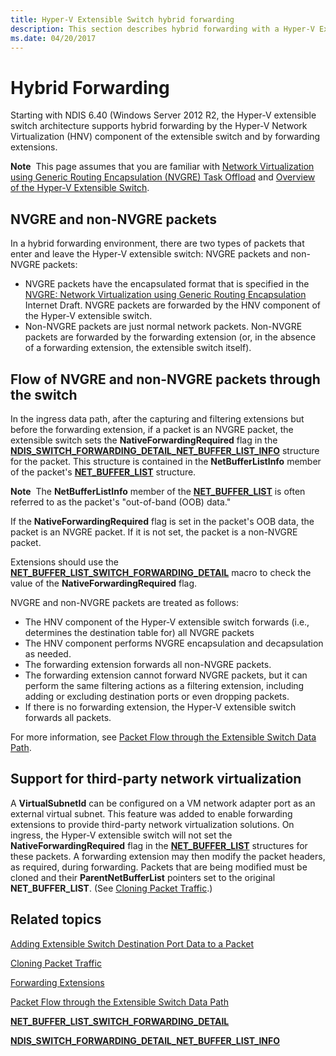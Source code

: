 ```yaml
---
title: Hyper-V Extensible Switch hybrid forwarding
description: This section describes hybrid forwarding with a Hyper-V Extensible Switch
ms.date: 04/20/2017
---
```


# Hybrid Forwarding

Starting with NDIS 6.40 (Windows Server 2012 R2, the Hyper-V extensible switch architecture supports hybrid forwarding by the Hyper-V Network Virtualization (HNV) component of the extensible switch and by forwarding extensions.

**Note**  This page assumes that you are familiar with [Network Virtualization using Generic Routing Encapsulation (NVGRE) Task Offload](network-virtualization-using-generic-routing-encapsulation--nvgre--task-offload.md) and [Overview of the Hyper-V Extensible Switch](overview-of-the-hyper-v-extensible-switch.md).

## NVGRE and non-NVGRE packets

In a hybrid forwarding environment, there are two types of packets that enter and leave the Hyper-V extensible switch: NVGRE packets and non-NVGRE packets:

- NVGRE packets have the encapsulated format that is specified in the [NVGRE: Network Virtualization using Generic Routing Encapsulation](https://tools.ietf.org/html/rfc7637) Internet Draft. NVGRE packets are forwarded by the HNV component of the Hyper-V extensible switch.
- Non-NVGRE packets are just normal network packets. Non-NVGRE packets are forwarded by the forwarding extension (or, in the absence of a forwarding extension, the extensible switch itself).

## Flow of NVGRE and non-NVGRE packets through the switch

In the ingress data path, after the capturing and filtering extensions but before the forwarding extension, if a packet is an NVGRE packet, the extensible switch sets the **NativeForwardingRequired** flag in the [**NDIS\_SWITCH\_FORWARDING\_DETAIL\_NET\_BUFFER\_LIST\_INFO**](/windows-hardware/drivers/ddi/ndis/ns-ndis-_ndis_switch_forwarding_detail_net_buffer_list_info) structure for the packet. This structure is contained in the **NetBufferListInfo** member of the packet's [**NET\_BUFFER\_LIST**](/windows-hardware/drivers/ddi/nbl/ns-nbl-net_buffer_list) structure.

**Note**  The **NetBufferListInfo** member of the [**NET\_BUFFER\_LIST**](/windows-hardware/drivers/ddi/nbl/ns-nbl-net_buffer_list) is often referred to as the packet's "out-of-band (OOB) data."

If the **NativeForwardingRequired** flag is set in the packet's OOB data, the packet is an NVGRE packet. If it is not set, the packet is a non-NVGRE packet.

Extensions should use the [**NET\_BUFFER\_LIST\_SWITCH\_FORWARDING\_DETAIL**](/windows-hardware/drivers/ddi/ndis/nf-ndis-net_buffer_list_switch_forwarding_detail) macro to check the value of the **NativeForwardingRequired** flag.

NVGRE and non-NVGRE packets are treated as follows:

- The HNV component of the Hyper-V extensible switch forwards (i.e., determines the destination table for) all NVGRE packets
- The HNV component performs NVGRE encapsulation and decapsulation as needed.
- The forwarding extension forwards all non-NVGRE packets.
- The forwarding extension cannot forward NVGRE packets, but it can perform the same filtering actions as a filtering extension, including adding or excluding destination ports or even dropping packets.
- If there is no forwarding extension, the Hyper-V extensible switch forwards all packets.

For more information, see [Packet Flow through the Extensible Switch Data Path](packet-flow-through-the-extensible-switch-data-path.md).

## Support for third-party network virtualization

A **VirtualSubnetId** can be configured on a VM network adapter port as an external virtual subnet. This feature was added to enable forwarding extensions to provide third-party network virtualization solutions. On ingress, the Hyper-V extensible switch will not set the **NativeForwardingRequired** flag in the [**NET\_BUFFER\_LIST**](/windows-hardware/drivers/ddi/nbl/ns-nbl-net_buffer_list) structures for these packets. A forwarding extension may then modify the packet headers, as required, during forwarding. Packets that are being modified must be cloned and their **ParentNetBufferList** pointers set to the original **NET\_BUFFER\_LIST**. (See [Cloning Packet Traffic](cloning-or-duplicating-packet-traffic.md).)

## Related topics

[Adding Extensible Switch Destination Port Data to a Packet](adding-extensible-switch-destination-port-data-to-a-packet.md)

[Cloning Packet Traffic](cloning-or-duplicating-packet-traffic.md)

[Forwarding Extensions](forwarding-extensions.md)

[Packet Flow through the Extensible Switch Data Path](packet-flow-through-the-extensible-switch-data-path.md)

[**NET\_BUFFER\_LIST\_SWITCH\_FORWARDING\_DETAIL**](/windows-hardware/drivers/ddi/ndis/nf-ndis-net_buffer_list_switch_forwarding_detail)

[**NDIS\_SWITCH\_FORWARDING\_DETAIL\_NET\_BUFFER\_LIST\_INFO**](/windows-hardware/drivers/ddi/ndis/ns-ndis-_ndis_switch_forwarding_detail_net_buffer_list_info)
